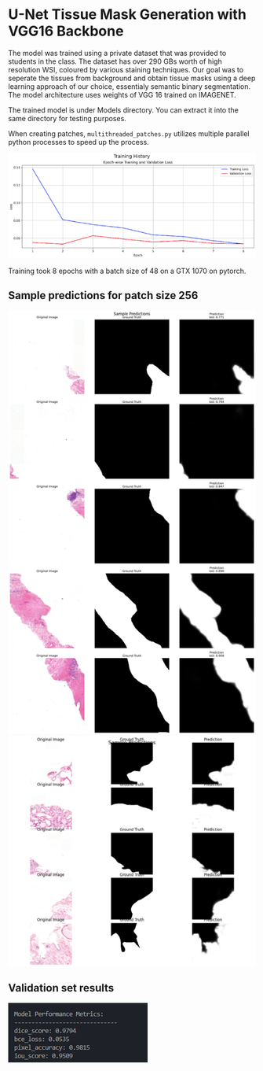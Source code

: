 # U-Net Tissue Mask Generation with VGG16 Backbone

The model was trained using a private dataset that was provided to students in the class. The dataset has over 290 GBs worth of high resolution WSI, coloured by various staining techniques. Our goal was to seperate the tissues from background and obtain tissue masks using a deep learning approach of our choice, essentialy semantic binary segmentation. 
The model architecture uses weights of VGG 16 trained on IMAGENET. 

The trained model is under Models directory. You can extract it into the same directory for testing purposes.

When creating patches, `multithreaded_patches.py` utilizes multiple parallel python processes to speed up the process.

![Training history](image-1.png)

Training took 8 epochs with a batch size of 48 on a GTX 1070 on pytorch. 

## Sample predictions for patch size 256
![sample_predictions_256_48_0.png](sample_predictions_256_48_0.png)
![sample_predictions_256_48_0.png](pred.png)

## Validation set results

![Results](image-2.png)
